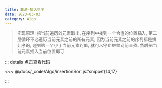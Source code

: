 ```yaml
---
title: 算法-插入排序
date: 2023-03-03
category: Algo
---
```


> 实现原理: 把当前遍历的元素取出, 在序列中找到一个合适的位置插入, 第二层循环不必遍历当前元素之前的所有元素, 因为当前元素之前的序列都是排好序的, 碰到第一个小于当前元素的值, 就可以停止继续向前查找. 然后把当前元素插入当前位置即可

::: details 点击查看代码

<<< @/docs/_code/Algo/insertionSort.js#snippet{14,17}

:::
